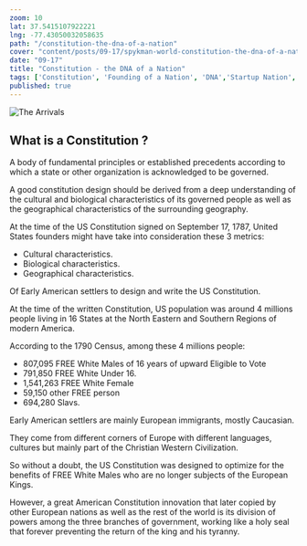 ```yaml
--- 
zoom: 10
lat: 37.5415107922221 
lng: -77.43050032058635
path: "/constitution-the-dna-of-a-nation"
cover: "content/posts/09-17/spykman-world-constitution-the-dna-of-a-nation.jpg"
date: "09-17"
title: "Constitution - the DNA of a Nation"
tags: ['Constitution', 'Founding of a Nation', 'DNA','Startup Nation','Spykman World','Nicholas Spykman']    
published: true
---
```


![The Arrivals](https://storage.googleapis.com/download/storage/v1/b/spykman-world/o/Bean%20Sprouts%20Growing%20Toward%20the%20Light.png?generation=1726129430072650&alt=media)

## What is a Constitution ?

A body of fundamental principles or established precedents according to which a state or other organization is acknowledged to be governed.

A good constitution design should be derived from a deep understanding of the cultural and biological characteristics of its governed people as well as the geographical characteristics of the surrounding geography. 

At the time of the US Constitution signed on September 17, 1787, United States founders might have take into consideration these 3 metrics:

- Cultural characteristics.
- Biological characteristics.
- Geographical characteristics. 

Of Early American settlers to design and write the US Constitution. 

At the time of the written Constitution, US population was around 4 millions people living in 16 States at the North Eastern and Southern Regions of modern America.  

According to the 1790 Census, among these 4 millions people:

- 807,095 FREE White Males of 16 years of upward  Eligible to Vote 
- 791,850 FREE White Under 16.
- 1,541,263 FREE White Female
- 59,150 other FREE person
- 694,280 Slavs.

Early American settlers are mainly European immigrants, mostly Caucasian.

They come from different corners of Europe with different languages, cultures but mainly part of the Christian Western Civilization.

So without a doubt, the US Constitution was designed to optimize for the benefits of FREE White Males who are no longer subjects of the European Kings. 

However, a great American Constitution innovation that later copied by other European nations as well as the rest of the world is its division of powers among the three branches of government, working like a holy seal that forever preventing the return of the king and his tyranny. 

